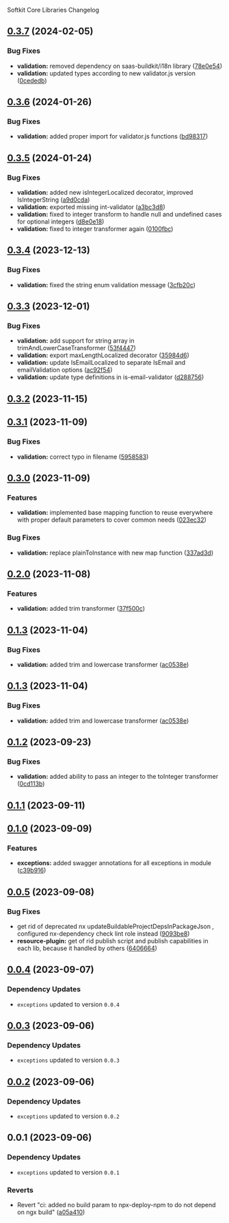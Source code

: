 Softkit Core Libraries Changelog
## [0.3.7](https://github.com/softkitit/softkit-core/compare/validation-0.3.6...validation-0.3.7) (2024-02-05)


### Bug Fixes

* **validation:** removed dependency on saas-buildkit/i18n library ([78e0e54](https://github.com/softkitit/softkit-core/commit/78e0e5407fffb0d86b76389150b3f70ff56c500c))
* **validation:** updated types according to new validator.js version ([0cededb](https://github.com/softkitit/softkit-core/commit/0cededbd9a1611e245014bfd95909ece4c252b88))

## [0.3.6](https://github.com/softkitit/softkit-core/compare/validation-0.3.5...validation-0.3.6) (2024-01-26)


### Bug Fixes

* **validation:** added proper import for validator.js functions ([bd98317](https://github.com/softkitit/softkit-core/commit/bd98317a258e092bf8128afbef514c2c0edac83f))

## [0.3.5](https://github.com/softkitit/softkit-core/compare/validation-0.3.4...validation-0.3.5) (2024-01-24)


### Bug Fixes

* **validation:** added new isIntegerLocalized decorator, improved IsIntegerString ([a9d0cda](https://github.com/softkitit/softkit-core/commit/a9d0cdab06257aa044cddb0cc2f3f6e63dad1a21))
* **validation:** exported missing int-validator ([a3bc3d8](https://github.com/softkitit/softkit-core/commit/a3bc3d8e8b2074b04e0be2a5734c1020073aed60))
* **validation:** fixed to integer transform to handle null and undefined cases for optional integers ([d8e0e18](https://github.com/softkitit/softkit-core/commit/d8e0e18592c71aeff4ed40f9a6e0c2b4ae9db52b))
* **validation:** fixed to integer transformer again ([0100fbc](https://github.com/softkitit/softkit-core/commit/0100fbc33b58f55e1aecab70d3090c76e0d95c7c))

## [0.3.4](https://github.com/softkitit/softkit-core/compare/validation-0.3.3...validation-0.3.4) (2023-12-13)


### Bug Fixes

* **validation:** fixed the string enum validation message ([3cfb20c](https://github.com/softkitit/softkit-core/commit/3cfb20c12c2924a2c255cd12604d4ab0e113c4b1))

## [0.3.3](https://github.com/softkitit/softkit-core/compare/validation-0.3.2...validation-0.3.3) (2023-12-01)


### Bug Fixes

* **validation:** add support for string array in trimAndLowerCaseTransformer ([53f4447](https://github.com/softkitit/softkit-core/commit/53f444788757e87c6c9903f758e0264c089a7eb0))
* **validation:** export maxLengthLocalized decorator ([35984d6](https://github.com/softkitit/softkit-core/commit/35984d674c6fa584704dfc3b07ce8e0d7ea2a942))
* **validation:** update IsEmailLocalized to separate IsEmail and emailValidation options ([ac92f54](https://github.com/softkitit/softkit-core/commit/ac92f54f00ca09af654a6bc9377d19900dff7a8e))
* **validation:** update type definitions in is-email-validator ([d288756](https://github.com/softkitit/softkit-core/commit/d2887560404e4815e26cc9d8b93b645f9acad3a7))

## [0.3.2](https://github.com/softkitit/softkit-core/compare/validation-0.3.1...validation-0.3.2) (2023-11-15)

## [0.3.1](https://github.com/softkitit/softkit-core/compare/validation-0.3.0...validation-0.3.1) (2023-11-09)


### Bug Fixes

* **validation:** correct typo in filename ([5958583](https://github.com/softkitit/softkit-core/commit/5958583f571127197bca08104b733e581859a5e7))

## [0.3.0](https://github.com/softkitit/softkit-core/compare/validation-0.2.0...validation-0.3.0) (2023-11-09)


### Features

* **validation:** implemented base mapping function to reuse everywhere with proper default parameters to cover common needs ([023ec32](https://github.com/softkitit/softkit-core/commit/023ec329e0544c919bb91ed7ee19b22a26470325))


### Bug Fixes

* **validation:** replace plainToInstance with new map function ([337ad3d](https://github.com/softkitit/softkit-core/commit/337ad3d37e5a916fc87f287e7cc6177af93de3ac))

## [0.2.0](https://github.com/softkitit/softkit-core/compare/validation-0.1.3...validation-0.2.0) (2023-11-08)


### Features

* **validation:** added trim transformer ([37f500c](https://github.com/softkitit/softkit-core/commit/37f500c1d9b0404ca8f6a281b60dad381562ec0d))

## [0.1.3](https://github.com/softkitit/softkit-core/compare/validation-0.1.2...validation-0.1.3) (2023-11-04)


### Bug Fixes

* **validation:** added trim and lowercase transformer ([ac0538e](https://github.com/softkitit/softkit-core/commit/ac0538e7efe659938e31b499e2c934de7c10ddff))

## [0.1.3](https://github.com/saas-buildkit/saas-buildkit-core/compare/validation-0.1.2...validation-0.1.3) (2023-11-04)


### Bug Fixes

* **validation:** added trim and lowercase transformer ([ac0538e](https://github.com/saas-buildkit/saas-buildkit-core/commit/ac0538e7efe659938e31b499e2c934de7c10ddff))

## [0.1.2](https://github.com/saas-buildkit/saas-buildkit-core/compare/validation-0.1.1...validation-0.1.2) (2023-09-23)


### Bug Fixes

* **validation:** added ability to pass an integer to the toInteger transformer ([0cd113b](https://github.com/saas-buildkit/saas-buildkit-core/commit/0cd113b96fef4aa11e5783fd2ff0b5e6ba9fc2a6))

## [0.1.1](https://github.com/saas-buildkit/saas-buildkit-core/compare/validation-0.1.0...validation-0.1.1) (2023-09-11)

## [0.1.0](https://github.com/saas-buildkit/saas-buildkit-core/compare/validation-0.0.5...validation-0.1.0) (2023-09-09)


### Features

* **exceptions:** added swagger annotations for all exceptions in module ([c39b916](https://github.com/saas-buildkit/saas-buildkit-core/commit/c39b9160b7606d4c66dcb53fbb2b00beaa472959))

## [0.0.5](https://github.com/saas-buildkit/saas-buildkit-core/compare/validation-0.0.4...validation-0.0.5) (2023-09-08)


### Bug Fixes

* get rid of deprecated nx updateBuildableProjectDepsInPackageJson , configured nx-dependency check lint role instead ([9093be8](https://github.com/saas-buildkit/saas-buildkit-core/commit/9093be892fd5f71629a6c22388e12432dacefdec))
* **resource-plugin:** get of rid publish script and publish capabilities in each lib, because it handled by others ([6406664](https://github.com/saas-buildkit/saas-buildkit-core/commit/64066640d13cfc6bf4e16055349265015d7bcd12))

## [0.0.4](https://github.com/saas-buildkit/saas-buildkit-core/compare/validation-0.0.3...validation-0.0.4) (2023-09-07)

### Dependency Updates

* `exceptions` updated to version `0.0.4`
## [0.0.3](https://github.com/saas-buildkit/saas-buildkit-core/compare/validation-0.0.2...validation-0.0.3) (2023-09-06)

### Dependency Updates

* `exceptions` updated to version `0.0.3`
## [0.0.2](https://github.com/saas-buildkit/saas-buildkit-core/compare/validation-0.0.1...validation-0.0.2) (2023-09-06)

### Dependency Updates

* `exceptions` updated to version `0.0.2`
## 0.0.1 (2023-09-06)

### Dependency Updates

* `exceptions` updated to version `0.0.1`

### Reverts

* Revert "ci: added no build param to npx-deploy-npm to do not depend on ngx build" ([a05a410](https://github.com/saas-buildkit/saas-buildkit-core/commit/a05a41073965039dd9656840a80144dcd6b4e180))
